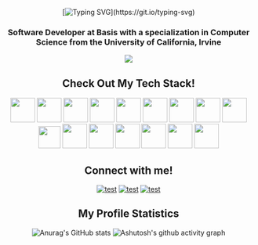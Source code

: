 <div align="center"> 

[![Typing SVG](https://readme-typing-svg.demolab.com?font=Fira+Code&size=40&duration=3000&pause=1000&center=true&vCenter=true&width=900&lines=Hello%2C+I'm+Brandon+Libertore!;Welcome+to+my+Github!;Take+a+look+around+my+repositories!)](https://git.io/typing-svg)

</div>

<h3 align="center">
  Software Developer at Basis with a specialization in Computer Science from the University of California, Irvine
</h3>

<p align="center">
  <img src="https://media.tenor.com/qJ5evVs-_uUAAAAC/coding.gif" />
</p>

<h2 align="center">
  Check Out My Tech Stack!
</h2>

<div display="flex" align="center">
  <img width=50px src="https://user-images.githubusercontent.com/92832907/195972319-3e929c52-214c-4915-9526-f1bbab85299c.svg">
  <img width=50px src="https://user-images.githubusercontent.com/92832907/195972349-baa3ca3e-89d7-464c-b61f-0abe567297e9.svg">
  <img width=50px src="https://user-images.githubusercontent.com/92832907/195972595-adceca58-f8a2-4baa-94ac-40c05812ab3e.svg">
  <img width=50px src="https://user-images.githubusercontent.com/92832907/195972722-d5d1493e-1690-428c-97b3-4b9efa6da8b4.svg">
  <img width=50px src="https://user-images.githubusercontent.com/92832907/195972728-7d49ac5b-1f66-45d5-8239-9b326bfc8395.svg">
  <img width=50px src="https://user-images.githubusercontent.com/92832907/195972739-b12b4090-3264-4b4a-99aa-2a424234205e.svg">
  <img width=50px src="https://user-images.githubusercontent.com/92832907/195972753-a9a3a91b-110e-4a49-9a74-3f06a6192356.png">
  <img width=50px src="https://user-images.githubusercontent.com/92832907/195972830-9eeec60b-e924-4eb0-a2ec-2cb8255916f5.svg">
  <img width=50px src="https://user-images.githubusercontent.com/92832907/195972839-debb29c9-0b7f-4afb-9b44-e7d8ab914729.svg">
  <img width=45px src="https://user-images.githubusercontent.com/92832907/195972874-4be10ba0-aab5-450a-8bb3-3e9e2dbdc17d.png">
  <img width=50px src="https://user-images.githubusercontent.com/92832907/195972999-c96c5dd1-330d-41aa-8ae8-696a008a2c8d.svg">
  <img width=50px src="https://user-images.githubusercontent.com/92832907/195973085-a87da939-408d-440d-a55d-f686824e4b65.svg">
  <img width=50px src="https://user-images.githubusercontent.com/92832907/195973089-bb0394d3-632a-4e8b-b557-f0a2a9a15f4e.svg">
  <img width=50px src="https://user-images.githubusercontent.com/92832907/195973090-5b1998b6-25fd-4101-a38f-6540410251a6.svg">
  <img width=50px src="https://user-images.githubusercontent.com/92832907/195968639-ad17319b-1666-4eba-a423-e18959bb8ad2.svg">
  <img width=50px src="https://user-images.githubusercontent.com/92832907/195972903-1aa87e09-8939-421f-86d6-400c71a3c63a.png">
</div>

<h2 align="center">
  Connect with me!
 </h2>

<div display="flex" align="center">
  
[![test](https://img.shields.io/badge/Microsoft_Outlook-0078D4?style=for-the-badge&logo=microsoft-outlook&logoColor=white)](mailto:brandon@brandonlibertore.net)
[![test](https://img.shields.io/badge/LinkedIn-0077B5?style=for-the-badge&logo=linkedin&logoColor=white)](https://www.linkedin.com/in/brandonlibertore/)
[![test](https://img.shields.io/badge/website-000000?style=for-the-badge&logo=About.me&logoColor=white)](https://brandonlibertore.net)
  
</div>

<div display="flex" align="center">
  <h2>My Profile Statistics</h2>

  ![Anurag's GitHub stats](https://github-readme-stats.vercel.app/api?username=brandonlibertore&show_icons=true&theme=react)
  ![Ashutosh's github activity graph](https://activity-graph.herokuapp.com/graph?username=brandonlibertore&theme=react-dark)
  
</div>
